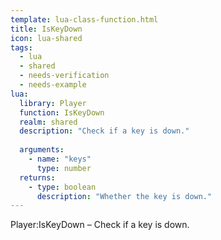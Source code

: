 ```yaml
---
template: lua-class-function.html
title: IsKeyDown
icon: lua-shared
tags:
  - lua
  - shared
  - needs-verification
  - needs-example
lua:
  library: Player
  function: IsKeyDown
  realm: shared
  description: "Check if a key is down."
  
  arguments:
    - name: "keys"
      type: number
  returns:
    - type: boolean
      description: "Whether the key is down."
---
```


<div class="lua__search__keywords">
Player:IsKeyDown &#x2013; Check if a key is down.
</div>
